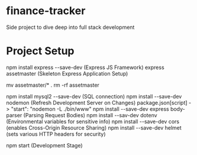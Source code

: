# finance-tracker
Side project to dive deep into full stack development




# Project Setup
   npm install express --save-dev (Express JS Framework)
   express assetmaster (Skeleton Express Application Setup)

   mv  assetmaster/* .
   rm -rf assetmaster

   npm install mysql2 --save-dev (SQL connection)
   npm install --save-dev nodemon (Refresh Development Server on Changes)
      package.json[script] -> "start": "nodemon -L ./bin/www"
   npm install --save-dev express body-parser (Parsing Request Bodies)
   npm install --sav-dev dotenv (Environmental variables for sensitive info)
   npm install --save-dev cors (enables Cross-Origin Resource Sharing)
   npm install --save-dev helmet (sets various HTTP headers for security)

   npm start (Development Stage)
